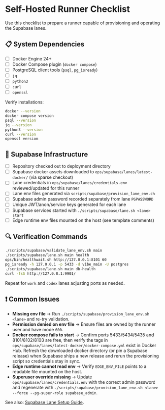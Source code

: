 # Self-Hosted Runner Checklist

Use this checklist to prepare a runner capable of provisioning and operating the Supabase lanes.

## 📋 System Dependencies

- [ ] Docker Engine 24+
- [ ] Docker Compose plugin (`docker compose`)
- [ ] PostgreSQL client tools (`psql`, `pg_isready`)
- [ ] `jq`
- [ ] `python3`
- [ ] `curl`
- [ ] `openssl`

Verify installations:

```bash
docker --version
docker compose version
psql --version
jq --version
python3 --version
curl --version
openssl version
```

## 🧱 Supabase Infrastructure

- [ ] Repository checked out to deployment directory
- [ ] Supabase docker assets downloaded to `ops/supabase/lanes/latest-docker/` (via sparse checkout)
- [ ] Lane credentials in `ops/supabase/lanes/credentials.env` reviewed/updated for this runner
- [ ] Lane env files generated via `scripts/supabase/provision_lane_env.sh`
- [ ] Supabase admin password recorded separately from lane `PGPASSWORD`
- [ ] Unique JWT/anon/service keys generated for each lane
- [ ] Supabase services started with `./scripts/supabase/lane.sh <lane> start`
- [ ] Edge runtime env files mounted on the host (see template comments)

## 🔍 Verification Commands

```bash
./scripts/supabase/validate_lane_env.sh main
./scripts/supabase/lane.sh main health
ops/bin/healthwait.sh http://127.0.0.1:8101 60
pg_isready -h 127.0.0.1 -p 5433 -d vibe_main -U postgres
./scripts/supabase/lane.sh main db-health
curl -fsS http://127.0.0.1:9901/
```

Repeat for `work` and `codex` lanes adjusting ports as needed.

## ❗ Common Issues

- **Missing env file** → Run `./scripts/supabase/provision_lane_env.sh <lane>` and re-try validation.
- **Permission denied on env file** → Ensure files are owned by the runner user and have mode `600`.
- **Docker compose fails to start** → Confirm ports 5433/5434/5435 and 8101/8102/8103 are free, then verify the tags in `ops/supabase/lanes/latest-docker/docker-compose.yml` exist in Docker Hub. Refresh the downloaded docker directory (or pin a Supabase release) when Supabase ships a new release and rerun the provisioning script so credentials stay in sync.
- **Edge runtime cannot read env** → Verify `EDGE_ENV_FILE` points to a readable file mounted on the host.
- **Superuser override missing** → Update `ops/supabase/lanes/credentials.env` with the correct admin password and regenerate with `./scripts/supabase/provision_lane_env.sh <lane> --force --pg-super-role supabase_admin`.

See also: [Supabase Lane Setup Guide](./SUPABASE_SETUP.md).
